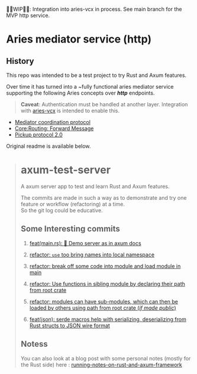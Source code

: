 🚧🚧WIP🚧🚧: Integration into aries-vcx in process. See main branch for the MVP http service. 

# Aries mediator service (http)

## History

This repo was intended to be a test project to try Rust and Axum features.

Over time it has turned into a ~fully functional aries mediator service supporting the following Aries concepts over ***http*** endpoints.

> **Caveat**: Authentication must be handled at another layer. Integration with [aries-vcx] is intended to enable this.

- [Mediator coordination protocol](https://github.com/hyperledger/aries-rfcs/blob/main/features/0211-route-coordination/README.md)
- [Core:Routing: Forward Message](https://github.com/hyperledger/aries-rfcs/blob/main/concepts/0094-cross-domain-messaging/README.md#corerouting10forward)
- [Pickup protocol 2.0](https://github.com/hyperledger/aries-rfcs/tree/main/features/0685-pickup-v2)

[aries-vcx]: https://github.com/hyperledger/aries-vcx

Original readme is available below.

> # axum-test-server
>
> A axum server app to test and learn Rust and Axum features.
>
> The commits are made in such a way as to demonstrate and try one feature or workflow (refactoring) at a time.  
> So the git log could be educative.  
>
> ## Some Interesting commits
>
> 1. [feat(main.rs): :thread: Demo server as in axum docs](https://github.com/nain-F49FF806/axum-test-server/commit/d7fceaf9b731251cdbe8642c716dfaa3a697349a)
>
> 2. [refactor: `use` too bring names into local namespace](https://github.com/nain-F49FF806/axum-test-server/commit/f3a58597fc05fe5353140e764d532446ff10000e)
>
> 3. [refactor: break off some code into module and load module in main](https://github.com/nain-F49FF806/axum-test-server/commit/253956dc30866f516f484c6ef549c55054cb9f3f)
>
> 4. [refactor: Use functions in sibling module by declaring their path from root crate](https://github.com/nain-F49FF806/axum-test-server/commit/f7a5020ba52876e463c86efb3390af527e09990c#r121244243)
>
> 5. [refactor: modules can have sub-modules, which can then be loaded by others using path from root crate (*if made public*)](https://github.com/nain-F49FF806/axum-test-server/commit/877cf3bac05d9cf786db3ae45202b2d4d9a98a5c)
>
> 6. [feat(json): serde macros help with serializing, deserializing from Rust structs to JSON wire format](https://github.com/nain-F49FF806/axum-test-server/commit/505ec1ec8fc6169620be235231643f678bab20ff)
>
>
> ## Notess
>
> You can also look at a blog post with some personal notes (mostly for the Rust side) here : [running-notes-on-rust-and-axum-framework]
>
> [running-notes-on-rust-and-axum-framework]: https://envs.net/~nain/aries-vcx-diaries/running-notes-on-rust-and-axum-framework-ft-tutorial-course-by-brooks-builds.html
>